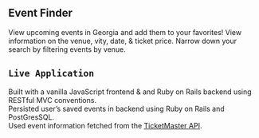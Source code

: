 ## Event Finder
View upcoming events in Georgia and add them to your favorites! View information on the venue, vity, date, & ticket price. Narrow down your search by filtering events by venue.

## `Live Application`
Built with a vanilla JavaScript frontend & and Ruby on Rails backend using RESTful MVC conventions.<br/>
Persisted user’s saved events in backend using Ruby on Rails and PostGresSQL.<br/>
Used event information fetched from the [TicketMaster API](https://developer.ticketmaster.com/).
